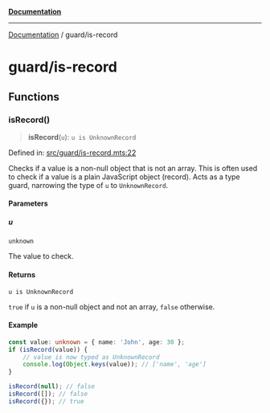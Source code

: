 [**Documentation**](../README.md)

---

[Documentation](../README.md) / guard/is-record

# guard/is-record

## Functions

### isRecord()

> **isRecord**(`u`): `u is UnknownRecord`

Defined in: [src/guard/is-record.mts:22](https://github.com/noshiro-pf/ts-verified/blob/main/src/guard/is-record.mts#L22)

Checks if a value is a non-null object that is not an array.
This is often used to check if a value is a plain JavaScript object (record).
Acts as a type guard, narrowing the type of `u` to `UnknownRecord`.

#### Parameters

##### u

`unknown`

The value to check.

#### Returns

`u is UnknownRecord`

`true` if `u` is a non-null object and not an array, `false` otherwise.

#### Example

```typescript
const value: unknown = { name: 'John', age: 30 };
if (isRecord(value)) {
    // value is now typed as UnknownRecord
    console.log(Object.keys(value)); // ['name', 'age']
}

isRecord(null); // false
isRecord([]); // false
isRecord({}); // true
```
